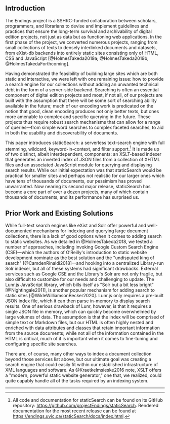 ## Introduction

The Endings project is a SSHRC-funded collaboration between scholars, programmers, and librarians to devise and implement guidelines and practices that ensure the long-term survival and archivability of digital edition projects, not just as data but as functioning web applications. In the first phase of the project, we converted numerous projects, ranging from small collections of texts to densely interlinked documents and datasets, from eXist-db backends into entirely static sites consisting only of HTML, CSS and JavaScript [@HolmesTakeda2019a; @HolmesTakeda2019b; @HolmesTakedaForthcoming].

Having demonstrated the feasibility of building large sites which are both static and interactive, we were left with one remaining issue: how to provide a search engine for our collections without adding an unwanted technical debt in the form of a server-side backend. Searching is often an essential component of digital edition projects and most, if not all, of our projects are built with the assumption that there will be some sort of searching ability available in the future; much of our encoding work is predicated on the notion that good, clean encoding produces not only better texts, but ones more amenable to complex and specific querying in the future. These projects thus require robust search mechanisms that can allow for a range of queries—from simple word searches to complex faceted searches, to aid in both the usability and discoverability of documents.

This paper introduces staticSearch: a serverless text-search engine with full stemming, wildcard, keyword-in-context, and filter support.[^01_1] It is made up of two distinct, albeit interdependent, components: an XSLT-based indexer that generates an inverted index of JSON files from a collection of XHTML files and an associated JavaScript module for querying and displaying search results. While our initial expectation was that staticSearch would be practical for smaller sites and perhaps not realistic for our larger ones which have tens of thousands of documents, our pessimism has proved unwarranted. Now nearing its second major release, staticSearch has become a core part of over a dozen projects, many of which contain thousands of documents, and its performance has surprised us.

## Prior Work and Existing Solutions

While full-text search engines like eXist and Solr offer powerful and well-documented mechanisms for indexing and querying large document collections, there is a lack of good options when it comes to adding search to static websites. As we detailed in @HolmesTakeda2018, we tested a number of approaches, including invoking Google Custom Search Engine (CSE)—which the authors of O’Reilly's introduction to static website development nominate as the best solution and the "undisputed king of search" [@CamdenRinaldi2018]—and hooking into a centralized Library-run Solr indexer, but all of these systems had significant drawbacks. External services such as Google CSE and the Library's Solr are not only fragile, but also difficult to customize for our needs and challenging to update. The Lunr.js JavaScript library, which bills itself as "Solr but a bit less bright" [@Nightingale2011], is another popular mechanism for adding search to static sites [@WikleWilliamsonBecker2020]. Lunr.js only requires a pre-built JSON index file, which it can then parse in-memory to display search results. One of serious drawback of Lunr, however, is that it requires a single JSON file in memory, which can quickly become overwhelmed by large volumes of data. The assumption is that the index will be comprised of simple text or Markdown files, but our HTML is often highly nested and enriched with data attributes and classes that retain important information from the source documents; while not all of the information contained in the HTML is critical, much of it is important when it comes to fine-tuning and configuring specific site searches. 

There are, of course, many other ways to index a document collection beyond those services list above, but our ultimate goal was creating a search engine that could easily fit within our established infrastructure of XML languages and software. As @KraetkeImsieske2016 note,  XSLT offers a "modern, powerful static website generator," one that, we realized, could quite capably handle all of the tasks required by an indexing system. 



---

[^01_1]:   All code and documentation for staticSearch can be found on its GitHub repository: https://github.com/projectEndings/staticSearch. Rendered documentation for the most recent release can be found at https://endings.uvic.ca/staticSearch/docs/index.html.
